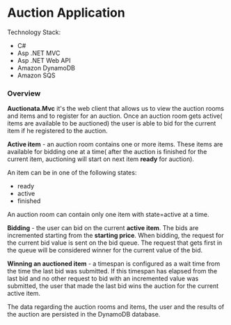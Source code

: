 # Auction Application

Technology Stack:

* C#
* Asp .NET MVC
* Asp .NET Web API
* Amazon DynamoDB
* Amazon SQS


### Overview

**Auctionata.Mvc** it's the web client that allows us to view the auction rooms and items and to register for an auction.
Once an auction room gets active( items are available to be auctioned) the user is able to bid for the current item if he registered to the auction.

**Active item** - an auction room contains one or more items. These items are available for bidding one at a time( after the auction is finished for the current item, auctioning will start on next item **ready** for auction).

An item can be in one of the following states:

 * ready
 * active
 * finished
 
An auction room can contain only one item with state=active at a time.

**Bidding** - the user can bid on the current **active item**. The bids are incremented starting from the **starting price**. When bidding, the request for the current bid value is sent on the bid queue. The request that gets first in the queue will be considered winner for the current value of the bid.

**Winning an auctioned item** - a timespan is configured as a wait time from the time the last bid was submitted. If this timespan has elapsed from the last bid and no other request to bid with an incremented value was submitted, the user that made the last bid wins the auction for the current active item. 

The data regarding the auction rooms and items, the user and the results of the auction are persisted in the DynamoDB database.
